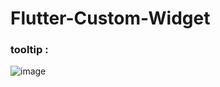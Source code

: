 # Flutter-Custom-Widget
### tooltip :
![image](https://user-images.githubusercontent.com/70527079/188257265-8c14a2bb-ce1e-4c42-8006-7408a942fa34.png)

